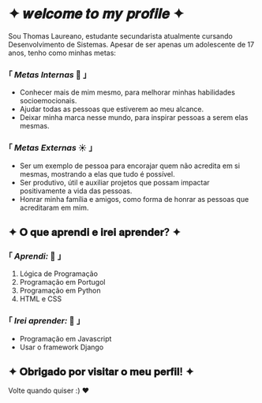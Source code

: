 # ✦ 𝒘𝒆𝒍𝒄𝒐𝒎𝒆 𝒕𝒐 𝒎𝒚 𝒑𝒓𝒐𝒇𝒊𝒍𝒆 ✦

Sou Thomas Laureano, estudante secundarista atualmente cursando Desenvolvimento de Sistemas.
Apesar de ser apenas um adolescente de 17 anos, tenho como minhas metas:

### ｢ ***Metas Internas*** :crescent_moon: ｣
- Conhecer mais de mim mesmo, para melhorar minhas habilidades socioemocionais.
- Ajudar todas as pessoas que estiverem ao meu alcance.
- Deixar minha marca nesse mundo, para inspirar pessoas a serem elas mesmas.

### ｢ ***Metas Externas*** :sunny: ｣
- Ser um exemplo de pessoa para encorajar quem não acredita em si mesmas, mostrando a elas que tudo é possível.
- Ser produtivo, útil e auxiliar projetos que possam impactar positivamente a vida das pessoas.
- Honrar minha família e amigos, como forma de honrar as pessoas que acreditaram em mim.

## ✦ 𝐎 𝐪𝐮𝐞 𝐚𝐩𝐫𝐞𝐧𝐝𝐢 𝐞 𝐢𝐫𝐞𝐢 𝐚𝐩𝐫𝐞𝐧𝐝𝐞𝐫? ✦

### ｢ ***Aprendi:*** :blue_book: ｣
1. Lógica de Programação
2. Programação em Portugol
3. Programação em Python
4. HTML e CSS

### ｢ ***Irei aprender:*** :open_book: ｣
- Programação em Javascript
- Usar o framework Django

## ✦ 𝐎𝐛𝐫𝐢𝐠𝐚𝐝𝐨 𝐩𝐨𝐫 𝐯𝐢𝐬𝐢𝐭𝐚𝐫 𝐨 𝐦𝐞𝐮 𝐩𝐞𝐫𝐟𝐢𝐥! ✦
Volte quando quiser :) ❤
<!--
**warmnoodlez/warmnoodlez** is a ✨ _special_ ✨ repository because its `README.md` (this file) appears on your GitHub profile.

Here are some ideas to get you started:

- 🔭 I’m currently working on ...
- 🌱 I’m currently learning ...
- 👯 I’m looking to collaborate on ...
- 🤔 I’m looking for help with ...
- 💬 Ask me about ...
- 📫 How to reach me: ...
- 😄 Pronouns: ...
- ⚡ Fun fact: ...
-->
